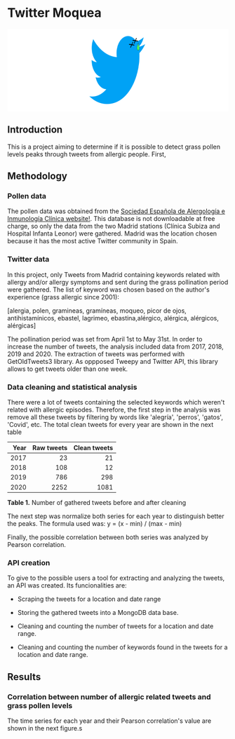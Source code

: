 # Twitter Moquea

<img align="center" width="756" height="189" src="img/twitmoqlogo.png">

## Introduction 
This is a project aiming to determine if it is possible to detect grass pollen levels peaks through tweets from allergic people. First,

## Methodology

### Pollen data

The pollen data was obtained from the [Sociedad Española de Alergología e Inmunología Clínica website!](https://www.polenes.com/). This database is not downloadable at free charge, so only the data from the two Madrid stations (Clínica Subiza and Hospital Infanta Leonor) were gathered. Madrid was the location chosen because it has the most active Twitter community in Spain.

### Twitter data

In this project, only Tweets from Madrid containing keywords related with allergy and/or allergy symptoms and sent during the grass pollination period were gathered. The list of keyword was chosen based on the author's experience (grass allergic since 2001): 

[alergia, polen, gramineas, gramíneas, moqueo, picor de ojos, antihistamínicos, ebastel, lagrimeo, ebastina,alérgico, alérgica, alérgicos, alérgicas]

The pollination period was set from April 1st to May 31st. In order to increase the number of tweets, the analysis included data from 2017, 2018, 2019 and 2020. The extraction of tweets was performed with GetOldTweets3 library. As oppposed Tweepy and Twitter API, this library allows to get tweets older than one week.

### Data cleaning and statistical analysis

There were a lot of tweets containing the selected keywords which weren't related with allergic episodes. Therefore, the first step in the analysis was remove all these tweets by filtering by words like 'alegría', 'perros', 'gatos', 'Covid', etc.  The total clean tweets for every year are shown in the next table

| Year  |Raw tweets| Clean tweets|
|------:|---------:|------------:|
|2017   |        23|           21|
|2018   |       108|           12|
|2019   |       786|          298|
|2020   |      2252|         1081|

**Table 1.** Number of gathered tweets before and after cleaning

The next step was normalize both series for each year to distinguish better the peaks. The formula used was:
y = (x - min) / (max - min)

Finally, the possible correlation between both series was analyzed by Pearson correlation.

### API creation

To give to the possible users a tool for extracting and analyzing the tweets, an API was created. Its funcionalities are:

* Scraping the tweets for a location and date range

* Storing the gathered tweets into a MongoDB data base.

* Cleaning and counting the number of tweets for a location and date range.

* Cleaning and counting the number of keywords found in the tweets for a location and date range.


## Results

### Correlation between number of allergic related tweets and grass pollen levels

The time series for each year and their Pearson correlation's value are shown in the next figure.s

